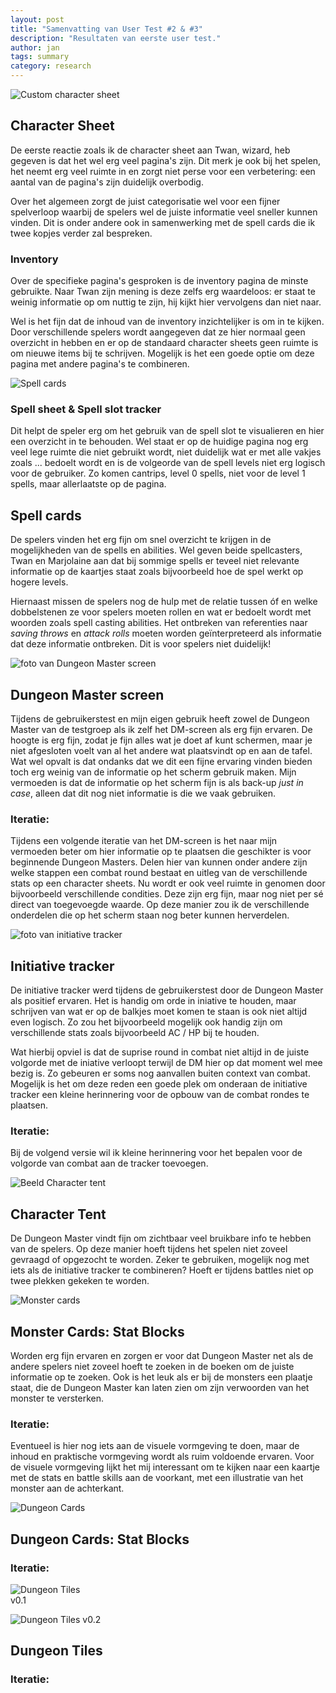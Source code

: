 ```yaml
---
layout: post
title: "Samenvatting van User Test #2 & #3"
description: "Resultaten van eerste user test."
author: jan
tags: summary
category: research
---
```


![Custom character sheet]({{site.url}}/assets/charactersheet.jpg)

## Character Sheet

De eerste reactie zoals ik de character sheet aan Twan, wizard, heb gegeven is dat het wel erg veel pagina's zijn. Dit merk je ook bij het spelen, het neemt erg veel ruimte in en zorgt niet perse voor een verbetering: een aantal van de pagina's zijn duidelijk overbodig. 

Over het algemeen zorgt de juist categorisatie wel voor een fijner spelverloop waarbij de spelers wel de juiste informatie veel sneller kunnen vinden. Dit is onder andere ook in samenwerking met de spell cards die ik twee kopjes verder zal bespreken. 

### Inventory
Over de specifieke pagina's gesproken is de inventory pagina de minste gebruikte. Naar Twan zijn mening is deze zelfs erg waardeloos: er staat te weinig informatie op om nuttig te zijn, hij kijkt hier vervolgens dan niet naar. 

Wel is het fijn dat de inhoud van de inventory inzichtelijker is om in te kijken. Door verschillende spelers wordt aangegeven dat ze hier normaal geen overzicht in hebben en er op de standaard character sheets geen ruimte is om nieuwe items bij te schrijven. Mogelijk is het een goede optie om deze pagina met andere pagina's te combineren. 


![Spell cards]({{site.url}}/assets/spellcards.jpg)

### Spell sheet & Spell slot tracker
Dit helpt de speler erg om het gebruik van de spell slot te visualieren en hier een overzicht in te behouden. Wel staat er op de huidige pagina nog erg veel lege ruimte die niet gebruikt wordt, niet duidelijk wat er met alle vakjes zoals ... bedoelt wordt en is de volgeorde van de spell levels niet erg logisch voor de gebruiker. Zo komen cantrips, level 0 spells, niet voor de level 1 spells, maar allerlaatste op de pagina.


## Spell cards

De spelers vinden het erg fijn om snel overzicht te krijgen in de mogelijkheden van de spells en abilities. Wel geven beide spellcasters, Twan en Marjolaine aan dat bij sommige spells er teveel niet relevante informatie op de kaartjes staat zoals bijvoorbeeld hoe de spel werkt op hogere levels.

Hiernaast missen de spelers nog de hulp met de relatie tussen óf en welke dobbelstenen ze voor spelers moeten rollen en wat er bedoelt wordt met woorden zoals spell casting abilities. Het ontbreken van referenties naar _saving throws_ en _attack rolls_ moeten worden geïnterpreteerd als informatie dat deze informatie ontbreken. Dit is voor spelers niet duidelijk! 


![foto van Dungeon Master screen]({{site.url}}/assets/DMscreen.jpg)

## Dungeon Master screen
Tijdens de gebruikerstest en mijn eigen gebruik heeft zowel de Dungeon Master van de testgroep als ik zelf het DM-screen als erg fijn ervaren. De hoogte is erg fijn, zodat je fijn alles wat je doet af kunt schermen, maar je niet afgesloten voelt van al het andere wat plaatsvindt op en aan de tafel. Wat wel opvalt is dat ondanks dat we dit een fijne ervaring vinden bieden toch erg weinig van de informatie op het scherm gebruik maken. Mijn vermoeden is dat de informatie op het scherm fijn is als back-up _just in case_, alleen dat dit nog niet informatie is die we vaak gebruiken. 

### Iteratie:
Tijdens een volgende iteratie van het DM-screen is het naar mijn vermoeden beter om hier informatie op te plaatsen die geschikter is voor beginnende Dungeon Masters. Delen hier van kunnen onder andere zijn welke stappen een combat round bestaat en uitleg van de verschillende stats op een character sheets. Nu wordt er ook veel ruimte in genomen door bijvoorbeeld verschillende condities. Deze zijn erg fijn, maar nog niet per sé direct van toegevoegde waarde. Op deze manier zou ik de verschillende onderdelen die op het scherm staan nog beter kunnen herverdelen.


![foto van initiative tracker]({{site.url}}/assets/tracker.jpg)

## Initiative tracker

De initiative tracker werd tijdens de gebruikerstest door de Dungeon Master als positief ervaren. Het is handig om orde in iniative te houden, maar schrijven van wat er op de balkjes moet komen te staan is ook niet altijd even logisch. Zo zou het bijvoorbeeld mogelijk ook handig zijn om verschillende stats zoals bijvoorbeeld AC / HP bij te houden. 

Wat hierbij opviel is dat de suprise round in combat niet altijd in de juiste volgorde met de iniative verloopt terwijl de DM hier op dat moment wel mee bezig is. Zo gebeuren er soms nog aanvallen buiten context van combat. Mogelijk is het om deze reden een goede plek om onderaan de initiative tracker een kleine herinnering voor de opbouw van de combat rondes te plaatsen.

### Iteratie:
Bij de volgend versie wil ik kleine herinnering voor het bepalen voor de volgorde van combat aan de tracker toevoegen. 


![Beeld Character tent]({{site.url}}/assets/charactertent.jpg)

## Character Tent
De Dungeon Master vindt fijn om zichtbaar veel bruikbare info te hebben van de spelers. Op deze manier hoeft tijdens het spelen niet zoveel gevraagd of opgezocht te worden. Zeker te gebruiken, mogelijk nog met iets als de initiative tracker te combineren? Hoeft er tijdens battles niet op twee plekken gekeken te worden.  


![Monster cards]({{site.url}}/assets/monstersheet.jpg)

## Monster Cards: Stat Blocks

Worden erg fijn ervaren en zorgen er voor dat Dungeon Master net als de andere spelers niet zoveel hoeft te zoeken in de boeken om de juiste informatie op te zoeken. Ook is het leuk als er bij de monsters een plaatje staat, die de Dungeon Master kan laten zien om zijn verwoorden van het monster te versterken.

### Iteratie:
Eventueel is hier nog iets aan de visuele vormgeving te doen, maar de inhoud en praktische vormgeving wordt als ruim voldoende ervaren. Voor de visuele vormgeving lijkt het mij interessant om te kijken naar een kaartje met de stats en battle skills aan de voorkant, met een illustratie van het monster aan de achterkant. 


![Dungeon Cards]({{site.url}}/assets/dungeoncards.jpg)

## Dungeon Cards: Stat Blocks



### Iteratie:


![Dungeon Tiles]({{site.url}}/assets/maptest_v01.jpg)  
v0.1

![Dungeon Tiles]({{site.url}}/assets/maptest_v02.jpg)
v0.2

## Dungeon Tiles



### Iteratie:

